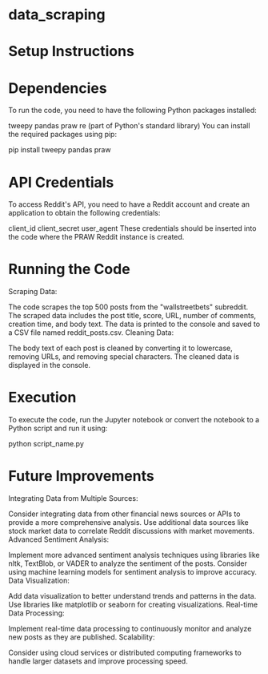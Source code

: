 # data_scraping
# Setup Instructions
# Dependencies
To run the code, you need to have the following Python packages installed:

tweepy
pandas
praw
re (part of Python's standard library)
You can install the required packages using pip:

pip install tweepy pandas praw
# API Credentials
To access Reddit's API, you need to have a Reddit account and create an application to obtain the following credentials:

client_id
client_secret
user_agent
These credentials should be inserted into the code where the PRAW Reddit instance is created.

# Running the Code
Scraping Data:

The code scrapes the top 500 posts from the "wallstreetbets" subreddit.
The scraped data includes the post title, score, URL, number of comments, creation time, and body text.
The data is printed to the console and saved to a CSV file named reddit_posts.csv.
Cleaning Data:

The body text of each post is cleaned by converting it to lowercase, removing URLs, and removing special characters.
The cleaned data is displayed in the console.
# Execution
To execute the code, run the Jupyter notebook or convert the notebook to a Python script and run it using:

python script_name.py
# Future Improvements
Integrating Data from Multiple Sources:

Consider integrating data from other financial news sources or APIs to provide a more comprehensive analysis.
Use additional data sources like stock market data to correlate Reddit discussions with market movements.
Advanced Sentiment Analysis:

Implement more advanced sentiment analysis techniques using libraries like nltk, TextBlob, or VADER to analyze the sentiment of the posts.
Consider using machine learning models for sentiment analysis to improve accuracy.
Data Visualization:

Add data visualization to better understand trends and patterns in the data.
Use libraries like matplotlib or seaborn for creating visualizations.
Real-time Data Processing:

Implement real-time data processing to continuously monitor and analyze new posts as they are published.
Scalability:

Consider using cloud services or distributed computing frameworks to handle larger datasets and improve processing speed.
